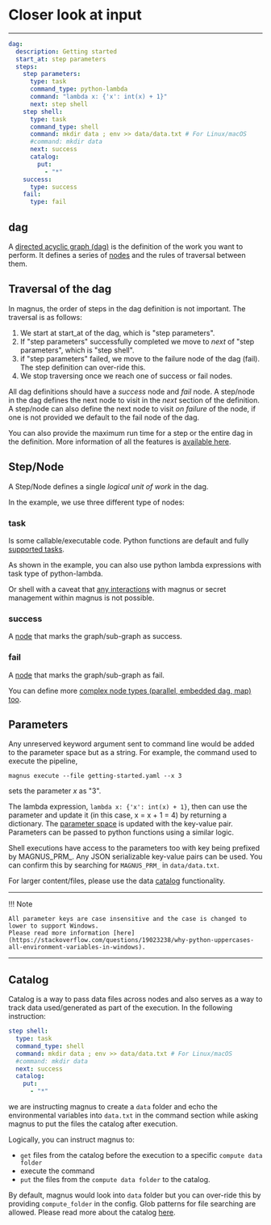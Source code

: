 # Closer look at input

---

``` yaml
dag:
  description: Getting started
  start_at: step parameters
  steps:
    step parameters:
      type: task
      command_type: python-lambda
      command: "lambda x: {'x': int(x) + 1}"
      next: step shell
    step shell:
      type: task
      command_type: shell
      command: mkdir data ; env >> data/data.txt # For Linux/macOS
      #command: mkdir data
      next: success
      catalog:
        put:
          - "*"
    success:
      type: success
    fail:
      type: fail
```

## dag

A [directed acyclic graph (dag)](../../concepts/dag) is the definition of the work you want to perform. 
It defines a series of [nodes](../../concepts/nodes) and the rules of traversal between them. 

## Traversal of the dag

In magnus, the order of steps in the dag definition is not important. The traversal is as follows:

1. We start at start_at of the dag, which is "step parameters".
2. If "step parameters" successfully completed we move to *next* of "step parameters", which is "step shell".
3. if "step parameters" failed, we move to the failure node of the dag (fail). The step definition can over-ride this. 
4. We stop traversing once we reach one of success or fail nodes.

All dag definitions should have a *success* node and *fail* node. A step/node in the dag defines the next node to 
visit in the *next* section of the definition. A step/node can also define the next node to visit *on failure* 
of the node, if one is not provided we default to the fail node of the dag. 

You can also provide the maximum run time for a step or the entire dag in the definition. More information of all 
the features is [available here](../../concepts/dag). 


## Step/Node

A Step/Node defines a single *logical unit of work* in the dag. 

In the example, we use three different type of nodes:

### task

  Is some callable/executable code. 
  Python functions are default and fully [supported tasks](../../concepts/nodes/#task).

  As shown in the example, you can also use python lambda expressions with task type of python-lambda.
  
  Or shell with a caveat that [any interactions](../brief-concepts-output/#interaction_in_code) with magnus or 
  secret management within magnus is not possible.

### success
  
  A [node](../../concepts/nodes/#success) that marks the graph/sub-graph as success.

### fail
  
  A [node](../../concepts/nodes/#fail) that marks the graph/sub-graph as fail.


You can define more [complex node types (parallel, embedded dag, map) too](../../concepts/nodes/#nodes). 

## Parameters

Any unreserved keyword argument sent to command line would be added to the parameter 
space but as a string. For example, the command used to execute the pipeline,

```magnus execute --file getting-started.yaml --x 3```

sets the parameter *x* as "3".  

The lambda expression, ```lambda x: {'x': int(x) + 1}```, then can use the parameter and update it 
(in this case, x = x + 1 = 4) by returning a dictionary. The [parameter space](../../concepts/nodes/#passing_data) 
is updated with the key-value pair. Parameters can be passed to python functions using a similar logic.

Shell executions have access to the parameters too with key being prefixed by MAGNUS_PRM_. Any JSON serializable
key-value pairs can be used. You can confirm this by searching for ```MAGNUS_PRM_``` in ```data/data.txt```.

For larger content/files, please use the data [catalog](../../concepts/catalog) 
functionality.

---
!!! Note

    All parameter keys are case insensitive and the case is changed to lower to support Windows.
    Please read more information [here](https://stackoverflow.com/questions/19023238/why-python-uppercases-all-environment-variables-in-windows).

---


## Catalog

Catalog is a way to pass data files across nodes and also serves as a way to track data used/generated as part of the
execution. In the following instruction:

```yaml
step shell:
  type: task
  command_type: shell
  command: mkdir data ; env >> data/data.txt # For Linux/macOS
  #command: mkdir data
  next: success
  catalog:
    put:
      - "*"
```

we are instructing magnus to create a ```data``` folder and echo the environmental variables into ```data.txt``` in 
the command section while asking magnus to put the files the catalog after execution.

Logically, you can instruct magnus to:

- ```get``` files from the catalog before the execution to a specific ```compute data folder```
- execute the command 
- ```put``` the files from the ```compute data folder``` to the catalog.

By default, magnus would look into ```data``` folder but you can over-ride this by providing ```compute_folder``` in the
config. Glob patterns for file searching are allowed. Please read more about the catalog [here](../../concepts/catalog).